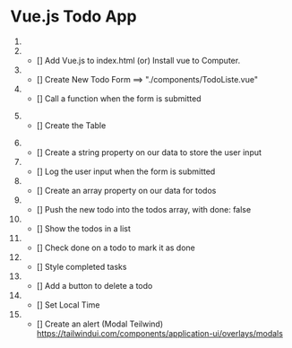# Vue.js Todo App

1.  <!-- Install everything from vuejs.org
    1. npm install vue@next
    2. npm init @vitejs/app <project-name>
    3. cd <project-name>
    4. npm install
    5. npm run dev  -->

2.  - [] Add Vue.js to index.html (or) Install vue to Computer.

    <!-- Form -->

3.  - [] Create New Todo Form ==> "./components/TodoListe.vue"

    <!-- Import TodoList -->

4.  - [] Call a function when the form is submitted

 <!-- Table&Text&Input -->

5.  - [] Create the Table

 <!-- Get&Set JavaScrtipt -->

6.  - [] Create a string property on our data to store the user input

     <!-- Add New To-Do  -->
     <!-- Functions Creation -->

7.  - [] Log the user input when the form is submitted

8.  - [] Create an array property on our data for todos

9.  - [] Push the new todo into the todos array, with done: false

10. - [] Show the todos in a list

11. - [] Check done on a todo to mark it as done

     <!-- Icon, color and hover  -->

12. - [] Style completed tasks

13. - [] Add a button to delete a todo

     <!-- Moment Pack  -->

14. - [] Set Local Time

15. - [] Create an alert (Modal Teilwind) https://tailwindui.com/components/application-ui/overlays/modals
